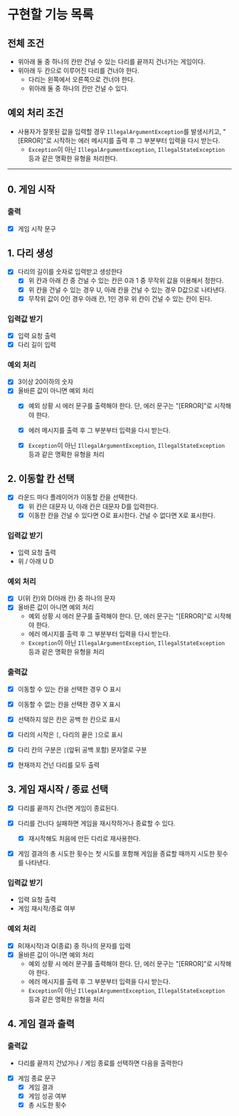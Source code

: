# 구현할 기능 목록

## 전체 조건
- 위아래 둘 중 하나의 칸만 건널 수 있는 다리를 끝까지 건너가는 게임이다.
- 위아래 두 칸으로 이루어진 다리를 건너야 한다.
  - 다리는 왼쪽에서 오른쪽으로 건너야 한다.
  - 위아래 둘 중 하나의 칸만 건널 수 있다.

## 예외 처리 조건
- 사용자가 잘못된 값을 입력할 경우 `IllegalArgumentException`를 발생시키고, "[ERROR]"로 시작하는 에러 메시지를 출력 후 그 부분부터 입력을 다시 받는다.
  - `Exception`이 아닌 `IllegalArgumentException`, `IllegalStateException` 등과 같은 명확한 유형을 처리한다.

---

## 0. 게임 시작
### 출력
- [x] 게임 시작 문구


## 1. 다리 생성
- [x] 다리의 길이를 숫자로 입력받고 생성한다
  - [x] 위 칸과 아래 칸 중 건널 수 있는 칸은 0과 1 중 무작위 값을 이용해서 정한다.
  - [x] 위 칸을 건널 수 있는 경우 U, 아래 칸을 건널 수 있는 경우 D값으로 나타낸다.
  - [x] 무작위 값이 0인 경우 아래 칸, 1인 경우 위 칸이 건널 수 있는 칸이 된다.
### 입력값 받기
- [x] 입력 요청 출력
- [x] 다리 길이 입력
### 예외 처리
- [x] 3이상 20이하의 숫자
- [x] 올바른 값이 아니면 예외 처리
  - [x] 예외 상황 시 에러 문구를 출력해야 한다. 단, 에러 문구는 "[ERROR]"로 시작해야 한다.
  - [x] 에러 메시지를 출력 후 그 부분부터 입력을 다시 받는다.
  - [x] `Exception`이 아닌 `IllegalArgumentException`, `IllegalStateException` 등과 같은 명확한 유형을 처리


## 2. 이동할 칸 선택
- [x] 라운드 마다 플레이어가 이동할 칸을 선택한다.
  - [x] 위 칸은 대문자 U, 아래 칸은 대문자 D를 입력한다.
  - [x] 이동한 칸을 건널 수 있다면 O로 표시한다. 건널 수 없다면 X로 표시한다.
### 입력값 받기
- 입력 요청 출력
- 위 / 아래 U D
### 예외 처리
- [x] U(위 칸)와 D(아래 칸) 중 하나의 문자
- [x] 올바른 값이 아니면 예외 처리
  - 예외 상황 시 에러 문구를 출력해야 한다. 단, 에러 문구는 "[ERROR]"로 시작해야 한다.
  - 에러 메시지를 출력 후 그 부분부터 입력을 다시 받는다.
  - `Exception`이 아닌 `IllegalArgumentException`, `IllegalStateException` 등과 같은 명확한 유형을 처리
### 출력값
- [x] 이동할 수 있는 칸을 선택한 경우 O 표시
- [x] 이동할 수 없는 칸을 선택한 경우 X 표시
- [x] 선택하지 않은 칸은 공백 한 칸으로 표시
- [x] 다리의 시작은 `[`, 다리의 끝은 `]`으로 표시
- [x] 다리 칸의 구분은 ` | `(앞뒤 공백 포함) 문자열로 구분
- [x] 현재까지 건넌 다리를 모두 출력


## 3. 게임 재시작 / 종료 선택
- [x] 다리를 끝까지 건너면 게임이 종료된다.

- [x] 다리를 건너다 실패하면 게임을 재시작하거나 종료할 수 있다.
    - [x] 재시작해도 처음에 만든 다리로 재사용한다.

- [x] 게임 결과의 총 시도한 횟수는 첫 시도를 포함해 게임을 종료할 때까지 시도한 횟수를 나타낸다.
### 입력값 받기
- 입력 요청 출력
- 게임 재시작/종료 여부
### 예외 처리
- [x] R(재시작)과 Q(종료) 중 하나의 문자를 입력
- [x] 올바른 값이 아니면 예외 처리
  - 예외 상황 시 에러 문구를 출력해야 한다. 단, 에러 문구는 "[ERROR]"로 시작해야 한다.
  - 에러 메시지를 출력 후 그 부분부터 입력을 다시 받는다.
  - `Exception`이 아닌 `IllegalArgumentException`, `IllegalStateException` 등과 같은 명확한 유형을 처리


## 4. 게임 결과 출력
### 출력값
- 다리를 끝까지 건넜거나 / 게임 종료를 선택하면 다음을 출력한다
- [x] 게임 종료 문구
  - [x] 게임 결과
  - [x] 게임 성공 여부
  - [x] 총 시도한 횟수
